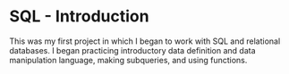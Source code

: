 # SQL - Introduction

This was my first project in which I began to work with SQL and relational
databases. I began practicing introductory data definition and data
manipulation language, making subqueries, and using functions.
